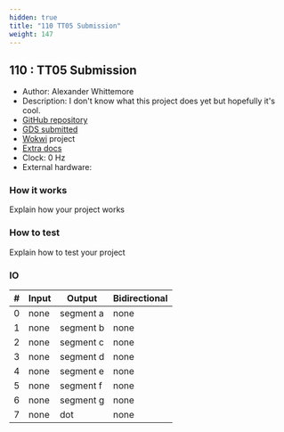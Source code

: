 ```yaml
---
hidden: true
title: "110 TT05 Submission"
weight: 147
---
```


## 110 : TT05 Submission

* Author: Alexander Whittemore
* Description: I don't know what this project does yet but hopefully it's cool.
* [GitHub repository](https://github.com/alexwhittemore/TT05-AlexW)
* [GDS submitted](https://github.com/alexwhittemore/TT05-AlexW/actions/runs/6750998624)
* [Wokwi](https://wokwi.com/projects/380416616536542209) project
* [Extra docs]()
* Clock: 0 Hz
* External hardware: 



### How it works

Explain how your project works


### How to test

Explain how to test your project


### IO

| # | Input        | Output       | Bidirectional      |
|---|--------------|--------------| -------------------|
| 0 | none  | segment a | none |
| 1 | none  | segment b | none |
| 2 | none  | segment c | none |
| 3 | none  | segment d | none |
| 4 | none  | segment e | none |
| 5 | none  | segment f | none |
| 6 | none  | segment g | none |
| 7 | none  | dot | none |

